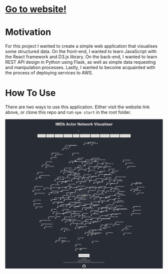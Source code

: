 # [Go to website!](https://imdb-network.amro-nagdy.com/)

# Motivation
For this project I wanted to create a simple web application that visualises some structured data. On the front-end, I wanted to learn JavaScript with the React framework and D3.js library. On the back-end, I wanted to learn REST API design in Python using Flask, as well as simple data requesting and manipulation processes. Lastly, I wanted to become acquainted with the process of deploying services to AWS.

# How To Use
There are two ways to use this application. Either visit the website link above, or clone this repo and run `npm start` in the root folder.

![IMDb Actor Network Visualiser example](https://github.com/AmroNagdy/AmroNagdy/blob/master/ProjectExamples/IMDb%20Actor%20Network%20Visualiser%20Example.png?raw=true)
